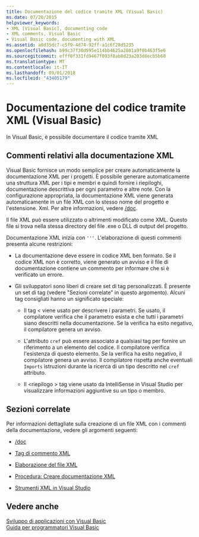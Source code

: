```yaml
---
title: Documentazione del codice tramite XML (Visual Basic)
ms.date: 07/20/2015
helpviewer_keywords:
- XML [Visual Basic], documenting code
- XML comments, Visual Basic
- Visual Basic code, documenting with XML
ms.assetid: a0d35dc7-c5f9-4d74-92ff-a1c6f28d5235
ms.openlocfilehash: b99c37f30d595e114bb4625a2881a9f0b463f5e6
ms.sourcegitcommit: efff8f331fd9467f093f8ab8d23a203d6ecb5b60
ms.translationtype: MT
ms.contentlocale: it-IT
ms.lasthandoff: 09/01/2018
ms.locfileid: "43405179"
---
```

# <a name="documenting-your-code-with-xml-visual-basic"></a>Documentazione del codice tramite XML (Visual Basic)
In Visual Basic, è possibile documentare il codice tramite XML  
  
## <a name="xml-documentation-comments"></a>Commenti relativi alla documentazione XML  
 Visual Basic fornisce un modo semplice per creare automaticamente la documentazione XML per i progetti. È possibile generare automaticamente una struttura XML per i tipi e membri e quindi fornire i riepiloghi, documentazione descrittiva per ogni parametro e altre note. Con la configurazione appropriata, la documentazione XML viene generata automaticamente in un file XML con lo stesso nome del progetto e l'estensione. Xml. Per altre informazioni, vedere [/doc](../../../visual-basic/reference/command-line-compiler/doc.md).  
  
 Il file XML può essere utilizzato o altrimenti modificato come XML. Questo file si trova nella stessa directory del file .exe o DLL di output del progetto.  
  
 Documentazione XML inizia con `'''`. L'elaborazione di questi commenti presenta alcune restrizioni:  
  
-   La documentazione deve essere in codice XML ben formato. Se il codice XML non è corretto, viene generato un avviso e il file di documentazione contiene un commento per informare che si è verificato un errore.  
  
-   Gli sviluppatori sono liberi di creare set di tag personalizzati. È presente un set di tag (vedere "Sezioni correlate" in questo argomento). Alcuni tag consigliati hanno un significato speciale:  
  
    -   Il tag \< viene usato per descrivere i parametri. Se usato, il compilatore verifica che il parametro esista e che tutti i parametri siano descritti nella documentazione. Se la verifica ha esito negativo, il compilatore genera un avviso.  
  
    -   L'attributo `cref` può essere associato a qualsiasi tag per fornire un riferimento a un elemento del codice. Il compilatore verifica l'esistenza di questo elemento. Se la verifica ha esito negativo, il compilatore genera un avviso. Il compilatore rispetta anche eventuali `Imports` istruzioni durante la ricerca di un tipo descritto nel `cref` attributo.  
  
    -   Il \<riepilogo > tag viene usato da IntelliSense in Visual Studio per visualizzare informazioni aggiuntive su un tipo o membro.  
  
## <a name="related-sections"></a>Sezioni correlate  
 Per informazioni dettagliate sulla creazione di un file XML con i commenti della documentazione, vedere gli argomenti seguenti:  
  
-   [/doc](../../../visual-basic/reference/command-line-compiler/doc.md)  
  
-   [Tag di commento XML](../../../visual-basic/language-reference/xmldoc/index.md)  
  
-   [Elaborazione del file XML](../../../visual-basic/programming-guide/program-structure/processing-the-xml-file.md)  
  
-   [Procedura: Creare documentazione XML](../../../visual-basic/programming-guide/program-structure/how-to-create-xml-documentation.md)  
  
-   [Strumenti XML in Visual Studio](/visualstudio/xml-tools/xml-tools-in-visual-studio)  
  
## <a name="see-also"></a>Vedere anche  
 [Sviluppo di applicazioni con Visual Basic](../../../visual-basic/developing-apps/index.md)  
 [Guida per programmatori Visual Basic](../../../visual-basic/programming-guide/index.md)
